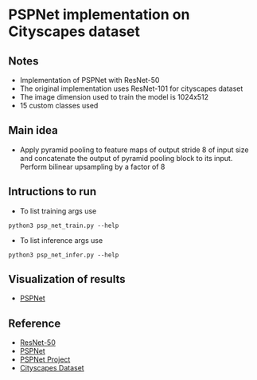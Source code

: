 # PSPNet implementation on Cityscapes dataset

## Notes
* Implementation of PSPNet with ResNet-50
* The original implementation uses ResNet-101 for cityscapes dataset
* The image dimension used to train the model is 1024x512
* 15 custom classes used

## Main idea
* Apply pyramid pooling to feature maps of output stride 8 of input size and concatenate the output of pyramid pooling block to its input. Perform bilinear upsampling by a factor of 8

## Intructions to run
* To list training args use
```
python3 psp_net_train.py --help
```
* To list inference args use
```
python3 psp_net_infer.py --help
```

## Visualization of results
* [PSPNet](https://youtu.be/DPIeSIGCvBs)

## Reference
* [ResNet-50](https://arxiv.org/abs/1512.03385)
* [PSPNet](https://arxiv.org/pdf/1612.01105.pdf)
* [PSPNet Project](https://hszhao.github.io/projects/pspnet/index.html)
* [Cityscapes Dataset](https://www.cityscapes-dataset.com/)
